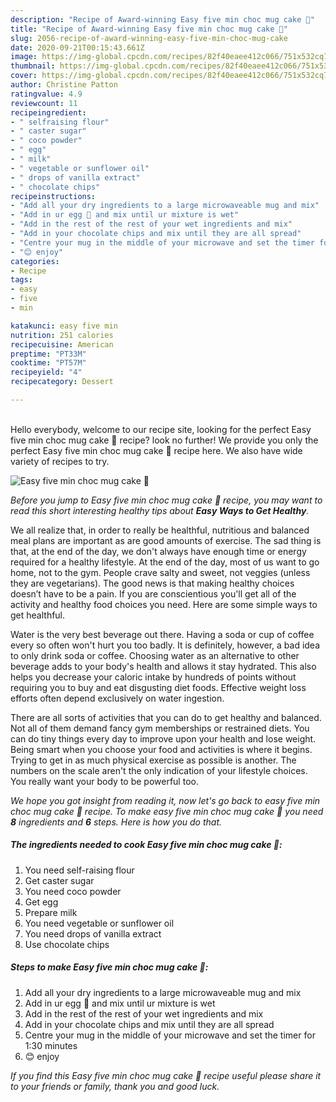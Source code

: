 ```yaml
---
description: "Recipe of Award-winning Easy five min choc mug cake 🍰"
title: "Recipe of Award-winning Easy five min choc mug cake 🍰"
slug: 2056-recipe-of-award-winning-easy-five-min-choc-mug-cake
date: 2020-09-21T00:15:43.661Z
image: https://img-global.cpcdn.com/recipes/82f40eaee412c066/751x532cq70/easy-five-min-choc-mug-cake-🍰-recipe-main-photo.jpg
thumbnail: https://img-global.cpcdn.com/recipes/82f40eaee412c066/751x532cq70/easy-five-min-choc-mug-cake-🍰-recipe-main-photo.jpg
cover: https://img-global.cpcdn.com/recipes/82f40eaee412c066/751x532cq70/easy-five-min-choc-mug-cake-🍰-recipe-main-photo.jpg
author: Christine Patton
ratingvalue: 4.9
reviewcount: 11
recipeingredient:
- " selfraising flour"
- " caster sugar"
- " coco powder"
- " egg"
- " milk"
- " vegetable or sunflower oil"
- " drops of vanilla extract"
- " chocolate chips"
recipeinstructions:
- "Add all your dry ingredients to a large microwaveable mug and mix"
- "Add in ur egg 🥚 and mix until ur mixture is wet"
- "Add in the rest of the rest of your wet ingredients and mix"
- "Add in your chocolate chips and mix until they are all spread"
- "Centre your mug in the middle of your microwave and set the timer for 1:30 minutes"
- "😊 enjoy"
categories:
- Recipe
tags:
- easy
- five
- min

katakunci: easy five min 
nutrition: 251 calories
recipecuisine: American
preptime: "PT33M"
cooktime: "PT57M"
recipeyield: "4"
recipecategory: Dessert

---
```

<br>
Hello everybody, welcome to our recipe site, looking for the perfect Easy five min choc mug cake 🍰 recipe? look no further! We provide you only the perfect Easy five min choc mug cake 🍰 recipe here. We also have wide variety of recipes to try.
<br>


![Easy five min choc mug cake 🍰](https://img-global.cpcdn.com/recipes/82f40eaee412c066/751x532cq70/easy-five-min-choc-mug-cake-🍰-recipe-main-photo.jpg)

<i>Before you jump to Easy five min choc mug cake 🍰 recipe, you may want to read this short interesting healthy tips about <strong>Easy Ways to Get Healthy</strong>.</i>

We all realize that, in order to really be healthful, nutritious and balanced meal plans are important as are good amounts of exercise. The sad thing is that, at the end of the day, we don't always have enough time or energy required for a healthy lifestyle. At the end of the day, most of us want to go home, not to the gym. People crave salty and sweet, not veggies (unless they are vegetarians). The good news is that making healthy choices doesn’t have to be a pain. If you are conscientious you'll get all of the activity and healthy food choices you need. Here are some simple ways to get healthful.

Water is the very best beverage out there. Having a soda or cup of coffee every so often won't hurt you too badly. It is definitely, however, a bad idea to only drink soda or coffee. Choosing water as an alternative to other beverage adds to your body's health and allows it stay hydrated. This also helps you decrease your caloric intake by hundreds of points without requiring you to buy and eat disgusting diet foods. Effective weight loss efforts often depend exclusively on water ingestion.

There are all sorts of activities that you can do to get healthy and balanced. Not all of them demand fancy gym memberships or restrained diets. You can do tiny things every day to improve upon your health and lose weight. Being smart when you choose your food and activities is where it begins. Trying to get in as much physical exercise as possible is another. The numbers on the scale aren't the only indication of your lifestyle choices. You really want your body to be powerful too. 


<i>We hope you got insight from reading it, now let's go back to easy five min choc mug cake 🍰 recipe. To make easy five min choc mug cake 🍰 you need <strong>8</strong> ingredients and <strong>6</strong> steps. Here is how you do that.
</i>

##### The ingredients needed to cook Easy five min choc mug cake 🍰:

1. You need  self-raising flour
1. Get  caster sugar
1. You need  coco powder
1. Get  egg
1. Prepare  milk
1. You need  vegetable or sunflower oil
1. You need  drops of vanilla extract
1. Use  chocolate chips


##### Steps to make Easy five min choc mug cake 🍰:

1. Add all your dry ingredients to a large microwaveable mug and mix
1. Add in ur egg 🥚 and mix until ur mixture is wet
1. Add in the rest of the rest of your wet ingredients and mix
1. Add in your chocolate chips and mix until they are all spread
1. Centre your mug in the middle of your microwave and set the timer for 1:30 minutes
1. 😊 enjoy


<i>If you find this Easy five min choc mug cake 🍰 recipe useful please share it to your friends or family, thank you and good luck.</i>
